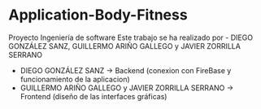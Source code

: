 # Application-Body-Fitness
Proyecto Ingeniería de software
Este trabajo se ha realizado por - DIEGO GONZÁLEZ SANZ, GUILLERMO ARIÑO GALLEGO y JAVIER ZORRILLA SERRANO 

- DIEGO GONZÁLEZ SANZ -> Backend (conexion con FireBase y funcionamiento de la aplicacion)
- GUILLERMO ARIÑO GALLEGO y JAVIER ZORRILLA SERRANO -> Frontend (diseño de las interfaces gráficas)
